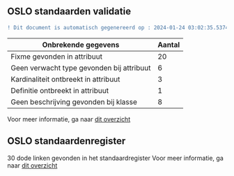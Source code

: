 ## OSLO standaarden validatie
```diff
! Dit document is automatisch gegenereerd op : 2024-01-24 03:02:35.537457
```

| Onbrekende gegevens               | Aantal  |
| ----------------------------              | --------------------------  |
| Fixme gevonden in attribuut               | 20  |
| Geen verwacht type gevonden bij attribuut | 6  |
| Kardinaliteit ontbreekt in attribuut      | 3  |
| Definitie ontbreekt in attribuut          | 1  |
| Geen beschrijving gevonden bij klasse     | 8  |

Voor meer informatie, ga naar [dit overzicht](output/controle_applicatieprofiel.md)

## OSLO standaardenregister

30 dode linken gevonden in het standaardregister
Voor meer informatie, ga naar [dit overzicht](output/dead_links.md)